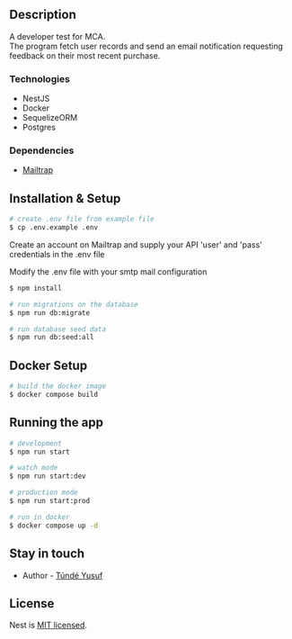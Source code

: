 

## Description

A developer test for MCA.
<br>
The program fetch user records and send an email notification requesting feedback on their most recent purchase.
<br>

### Technologies
- NestJS
- Docker
- SequelizeORM
- Postgres

### Dependencies
- [Mailtrap](https://mailtrap.io/)
## Installation & Setup

```bash
# create .env file from example file
$ cp .env.example .env
```
<p>Create an account on Mailtrap and supply your API 'user' and 'pass' credentials in the .env file<p>

<p>Modify the .env file with your smtp mail configuration</p>

```bash
$ npm install
```

```bash
# run migrations on the database
$ npm run db:migrate
```

```bash
# run database seed data
$ npm run db:seed:all
```
## Docker Setup
```bash
# build the docker image
$ docker compose build
```
## Running the app

```bash
# development
$ npm run start

# watch mode
$ npm run start:dev

# production mode
$ npm run start:prod

# run in docker
$ docker compose up -d
```

## Stay in touch

- Author - [Túndé Yusuf](https://github.com/iamtunde)

## License

Nest is [MIT licensed](LICENSE).
